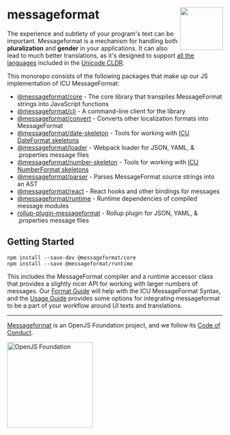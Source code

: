 <div class="main-title">
<img align="right" width="100" height="100" src="https://messageformat.github.io/messageformat/logo/messageformat.svg">
<h1>messageformat</h1>
</div>

The experience and subtlety of your program's text can be important.
Messageformat is a mechanism for handling both **pluralization** and **gender** in your applications.
It can also lead to much better translations, as it's designed to support [all the languages](http://www.unicode.org/cldr/charts/latest/supplemental/language_plural_rules.html) included in the [Unicode CLDR](http://cldr.unicode.org/).

This monorepo consists of the following packages that make up our JS implementation of ICU MessageFormat:

- [@messageformat/core](packages/core/) - The core library that transpiles MessageFormat strings into JavaScript functions
- [@messageformat/cli](packages/cli/) - A command-line client for the library
- [@messageformat/convert](packages/convert/) - Converts other localization formats into MessageFormat
- [@messageformat/date-skeleton](packages/date-skeleton) - Tools for working with [ICU DateFormat skeletons]
- [@messageformat/loader](packages/webpack-loader/) - Webpack loader for JSON, YAML, & .properties message files
- [@messageformat/number-skeleton](packages/number-skeleton) - Tools for working with [ICU NumberFormat skeletons]
- [@messageformat/parser](packages/parser/) - Parses MessageFormat source strings into an AST
- [@messageformat/react](packages/react/) - React hooks and other bindings for messages
- [@messageformat/runtime](packages/runtime/) - Runtime dependencies of compiled message modules
- [rollup-plugin-messageformat](packages/rollup-plugin/) - Rollup plugin for JSON, YAML, & .properties message files

[icu dateformat skeletons]: http://userguide.icu-project.org/formatparse/datetime
[icu numberformat skeletons]: https://github.com/unicode-org/icu/blob/master/docs/userguide/format_parse/numbers/skeletons.md

## Getting Started

```
npm install --save-dev @messageformat/core
npm install --save @messageformat/runtime
```

This includes the MessageFormat compiler and a runtime accessor class that provides a slightly nicer API for working with larger numbers of messages.
Our [Format Guide] will help with the ICU MessageFormat Syntax, and the [Usage Guide] provides some options for integrating messageformat to be a part of your workflow around UI texts and translations.

[format guide]: https://messageformat.github.io/messageformat/guide
[usage guide]: https://messageformat.github.io/messageformat/use

---

[Messageformat](https://messageformat.github.io/) is an OpenJS Foundation project, and we follow its [Code of Conduct](https://github.com/openjs-foundation/cross-project-council/blob/master/CODE_OF_CONDUCT.md).

<a href="https://openjsf.org">
<img width=200 alt="OpenJS Foundation" src="https://messageformat.github.io/messageformat/logo/openjsf.svg" />
</a>
